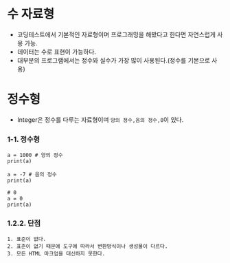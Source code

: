 # 수 자료형 

* 코딩테스트에서 기본적인 자료형이며 프로그래밍을 해봤다고 한다면 자연스럽게 사용 가능.
* 데이터는 수로 표현이 가능하다.
* 대부분의 프로그램에서는 정수와 실수가 가장 많이 사용된다.(정수를 기본으로 사용)

# 정수형

* Integer은 정수를 다루는 자료형이며 `양의 정수,음의 정수,0`이 있다. 

### 1-1. 정수형
	a = 1000 # 양의 정수
	print(a)
	
	a = -7 # 음의 정수
	print(a)
	
	# 0
	a = 0
	print(a)
	
### 1.2.2. 단점
	1. 표준이 없다.
	2. 표준이 없기 때문에 도구에 따라서 변환방식이나 생성물이 다르다.
	3. 모든 HTML 마크업을 대신하지 못한다.




